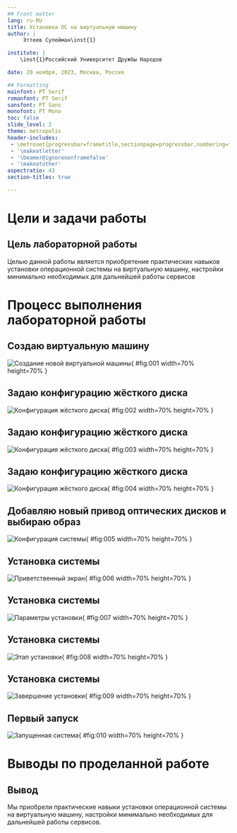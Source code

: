 ```yaml
---
## Front matter
lang: ru-RU
title: Установка ОС на виртуальную машину
author: |
	 Эттеев Сулейман\inst{1}

institute: |
	\inst{1}Российский Университет Дружбы Народов

date: 20 ноября, 2023, Москва, Россия

## Formatting
mainfont: PT Serif
romanfont: PT Serif
sansfont: PT Sans
monofont: PT Mono
toc: false
slide_level: 2
theme: metropolis
header-includes: 
 - \metroset{progressbar=frametitle,sectionpage=progressbar,numbering=fraction}
 - '\makeatletter'
 - '\beamer@ignorenonframefalse'
 - '\makeatother'
aspectratio: 43
section-titles: true

---
```


# Цели и задачи работы

## Цель лабораторной работы

Целью данной работы является приобретение практических навыков установки операционной системы на виртуальную машину, настройки минимально необходимых для дальнейшей работы сервисов

# Процесс выполнения лабораторной работы

## Создаю виртуальную машину

![Создание новой виртуальной машины](images/1.png){ #fig:001 width=70% height=70% }

## Задаю конфигурацию жёсткого диска

![Конфигурация жёсткого диска](images/2.png){ #fig:002 width=70% height=70% }

## Задаю конфигурацию жёсткого диска

![Конфигурация жёсткого диска](images/3.png){ #fig:003 width=70% height=70% }

## Задаю конфигурацию жёсткого диска

![Конфигурация жёсткого диска](images/4.png){ #fig:004 width=70% height=70% }

## Добавляю новый привод оптических дисков и выбираю образ 

![Конфигурация системы](images/5.png){ #fig:005 width=70% height=70% }

## Установка системы

![Приветственный экран](images/6.png){ #fig:006 width=70% height=70% }

## Установка системы

![Параметры установки](images/7.png){ #fig:007 width=70% height=70% }

## Установка системы

![Этап установки](images/8.png){ #fig:008 width=70% height=70% }

## Установка системы

![Завершение установки](images/9.png){ #fig:009 width=70% height=70% }

## Первый запуск

![Запущенная система](images/10.png){ #fig:010 width=70% height=70% }


# Выводы по проделанной работе

## Вывод

Мы приобрели практические навыки установки операционной системы на виртуальную машину, настройки минимально необходимых для дальнейшей работы сервисов.

